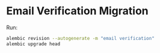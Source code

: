 # Email Verification Migration
Run:
```bash
alembic revision --autogenerate -m "email verification"
alembic upgrade head
```